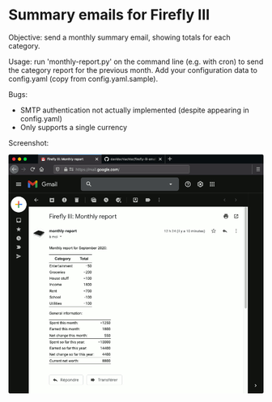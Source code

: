 # Summary emails for Firefly III

Objective: send a monthly summary email, showing totals for each category.

Usage: run 'monthly-report.py' on the command line (e.g. with cron) to send the category report for the previous month. Add your configuration data to config.yaml (copy from config.yaml.sample).

Bugs:

- SMTP authentication not actually implemented (despite appearing in config.yaml)
- Only supports a single currency

Screenshot:

![Firefly-iii monthly report screenshot](screenshot.png?raw=true)